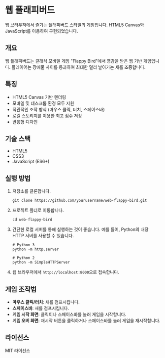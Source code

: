 # 웹 플래피버드

웹 브라우저에서 즐기는 플래피버드 스타일의 게임입니다. HTML5 Canvas와 JavaScript를 이용하여 구현되었습니다.

## 개요

웹 플래피버드는 클래식 모바일 게임 "Flappy Bird"에서 영감을 받은 웹 기반 게임입니다. 플레이어는 장애물 사이를 통과하여 최대한 멀리 날아가는 새를 조종합니다.

## 특징

- HTML5 Canvas 기반 렌더링
- 모바일 및 데스크톱 환경 모두 지원
- 직관적인 조작 방식 (마우스 클릭, 터치, 스페이스바)
- 로컬 스토리지를 이용한 최고 점수 저장
- 반응형 디자인

## 기술 스택

- HTML5
- CSS3
- JavaScript (ES6+)

## 실행 방법

1. 저장소를 클론합니다.
   ```
   git clone https://github.com/yourusername/web-flappy-bird.git
   ```

2. 프로젝트 폴더로 이동합니다.
   ```
   cd web-flappy-bird
   ```

3. 간단한 로컬 서버를 통해 실행하는 것이 좋습니다. 예를 들어, Python의 내장 HTTP 서버를 사용할 수 있습니다.
   ```
   # Python 3
   python -m http.server
   
   # Python 2
   python -m SimpleHTTPServer
   ```

4. 웹 브라우저에서 `http://localhost:8000`으로 접속합니다.

## 게임 조작법

- **마우스 클릭/터치**: 새를 점프시킵니다.
- **스페이스바**: 새를 점프시킵니다.
- **게임 시작 화면**: 클릭이나 스페이스바를 눌러 게임을 시작합니다.
- **게임 오버 화면**: 재시작 버튼을 클릭하거나 스페이스바를 눌러 게임을 재시작합니다.

## 라이선스

MIT 라이선스 